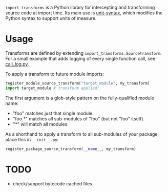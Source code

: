 `import-transforms` is a Python library for intercepting and transforming source code at import time. Its main use is [unit-syntax](https://github.com/ahupp/unit-syntax), which modifies the Python syntax to support units of measure.

# Usage

Transforms are defined by extending `import_transforms.SourceTransform`. For a small example that adds logging of every single function call, see [call_log.py](https://github.com/ahupp/import-transforms/blob/main/test/call_log.py).

To apply a transform to future module imports:

```python
register_module_source_transform("target_module", my_transform)
import target_module # transform applied!
```

The first argument is a glob-style pattern on the fully-qualified module name:

- "foo" matches just that single module.
- "foo.\*" matches all sub-modules of "foo" (but not "foo" itself).
- "\*" will match all modules.

As a shorthand to apply a transform to all sub-modules of your package, place this in `__init__.py`:

```python
register_package_source_transform(__name__, my_transform)
```

# TODO

- check/support bytecode cached files
